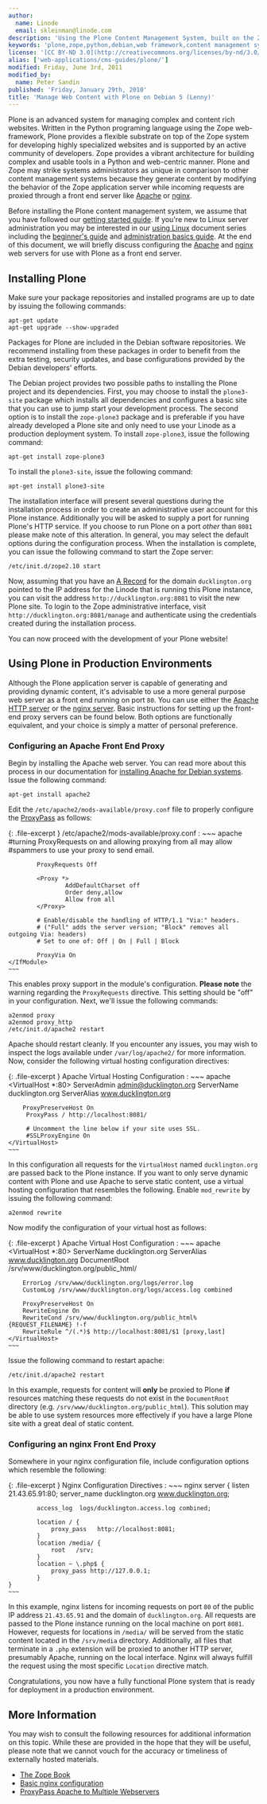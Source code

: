 ```yaml
---
author:
  name: Linode
  email: skleinman@linode.com
description: 'Using the Plone Content Management System, built on the Zope framework, to deploy complex and content rich sites on Debian 5 (Lenny) systems.'
keywords: 'plone,zope,python,debian,web framework,content management systems,cms'
license: '[CC BY-ND 3.0](http://creativecommons.org/licenses/by-nd/3.0/us/)'
alias: ['web-applications/cms-guides/plone/']
modified: Friday, June 3rd, 2011
modified_by:
  name: Peter Sandin
published: 'Friday, January 29th, 2010'
title: 'Manage Web Content with Plone on Debian 5 (Lenny)'
---
```


Plone is an advanced system for managing complex and content rich websites. Written in the Python programing language using the Zope web-framework, Plone provides a flexible substrate on top of the Zope system for developing highly specialized websites and is supported by an active community of developers. Zope provides a vibrant architecture for building complex and usable tools in a Python and web-centric manner. Plone and Zope may strike systems administrators as unique in comparison to other content management systems because they generate content by modifying the behavior of the Zope application server while incoming requests are proxied through a front end server like [Apache](/docs/web-servers/apache/) or [nginx](/docs/web-servers/nginx).

Before installing the Plone content management system, we assume that you have followed our [getting started guide](/docs/getting-started/). If you're new to Linux server administration you may be interested in our [using Linux](/docs/using-linux/) document series including the [beginner's guide](/docs/beginners-guide/) and [administration basics guide](/docs/using-linux/administration-basics). At the end of this document, we will briefly discuss configuring the [Apache](/docs/web-servers/apache/) and [nginx](/docs/web-servers/nginx) web servers for use with Plone as a front end server.

Installing Plone
----------------

Make sure your package repositories and installed programs are up to date by issuing the following commands:

    apt-get update
    apt-get upgrade --show-upgraded

Packages for Plone are included in the Debian software repositories. We recommend installing from these packages in order to benefit from the extra testing, security updates, and base configurations provided by the Debian developers' efforts.

The Debian project provides two possible paths to installing the Plone project and its dependencies. First, you may choose to install the `plone3-site` package which installs all dependencies and configures a basic site that you can use to jump start your development process. The second option is to install the `zope-plone3` package and is preferable if you have already developed a Plone site and only need to use your Linode as a production deployment system. To install `zope-plone3`, issue the following command:

    apt-get install zope-plone3

To install the `plone3-site`, issue the following command:

    apt-get install plone3-site 

The installation interface will present several questions during the installation process in order to create an administrative user account for this Plone instance. Additionally you will be asked to supply a port for running Plone's HTTP service. If you choose to run Plone on a port *other* than `8081` please make note of this alteration. In general, you may select the default options during the configuration process. When the installation is complete, you can issue the following command to start the Zope server:

    /etc/init.d/zope2.10 start

Now, assuming that you have an [A Record](/docs/dns-guides/introduction-to-dns#a_aaaa_records) for the domain `ducklington.org` pointed to the IP address for the Linode that is running this Plone instance, you can visit the address `http://ducklington.org:8081` to visit the new Plone site. To login to the Zope administrative interface, visit `http://ducklington.org:8081/manage` and authenticate using the credentials created during the installation process.

You can now proceed with the development of your Plone website!

Using Plone in Production Environments
--------------------------------------

Although the Plone application server is capable of generating and providing dynamic content, it's advisable to use a more general purpose web server as a front end running on port `80`. You can use either the [Apache HTTP server](/docs/web-servers/apache/) or the [nginx server](/docs/web-servers/nginx/). Basic instructions for setting up the front-end proxy servers can be found below. Both options are functionally equivalent, and your choice is simply a matter of personal preference.

### Configuring an Apache Front End Proxy

Begin by installing the Apache web server. You can read more about this process in our documentation for [installing Apache for Debian systems](/docs/web-servers/apache/installation/debian-5-lenny). Issue the following command:

    apt-get install apache2

Edit the `/etc/apache2/mods-available/proxy.conf` file to properly configure the [ProxyPass](/docs/web-servers/apache/proxy-configuration/multiple-webservers-proxypass-debian-5-lenny) as follows:

{: .file-excerpt }
/etc/apache2/mods-available/proxy.conf
:   ~~~ apache
    <IfModule mod_proxy.c>
            #turning ProxyRequests on and allowing proxying from all may allow
            #spammers to use your proxy to send email.

            ProxyRequests Off

            <Proxy *>
                    AddDefaultCharset off
                    Order deny,allow
                    Allow from all
            </Proxy>

            # Enable/disable the handling of HTTP/1.1 "Via:" headers.
            # ("Full" adds the server version; "Block" removes all outgoing Via: headers)
            # Set to one of: Off | On | Full | Block

            ProxyVia On
    </IfModule>
    ~~~

This enables proxy support in the module's configuration. **Please note** the warning regarding the `ProxyRequests` directive. This setting should be "off" in your configuration. Next, we'll issue the following commands:

    a2enmod proxy
    a2enmod proxy_http
    /etc/init.d/apache2 restart

Apache should restart cleanly. If you encounter any issues, you may wish to inspect the logs available under `/var/log/apache2/` for more information. Now, consider the following virtual hosting configuration directives:

{: .file-excerpt }
Apache Virtual Hosting Configuration
:   ~~~ apache
    <VirtualHost *:80>
         ServerAdmin admin@ducklington.org
         ServerName ducklington.org
         ServerAlias www.ducklington.org

        ProxyPreserveHost On
         ProxyPass / http://localhost:8081/

         # Uncomment the line below if your site uses SSL.
         #SSLProxyEngine On
    </VirtualHost>
    ~~~

In this configuration all requests for the `VirtualHost` named `ducklington.org` are passed back to the Plone instance. If you want to only serve dynamic content with Plone and use Apache to serve static content, use a virtual hosting configuration that resembles the following. Enable `mod_rewrite` by issuing the following command:

    a2enmod rewrite

Now modify the configuration of your virtual host as follows:

{: .file-excerpt }
Apache Virtual Host Configuration
:   ~~~ apache
    <VirtualHost *:80>
        ServerName ducklington.org
        ServerAlias www.ducklington.org
        DocumentRoot /srv/www/ducklington.org/public_html/

        ErrorLog /srv/www/ducklington.org/logs/error.log 
        CustomLog /srv/www/ducklington.org/logs/access.log combined

        ProxyPreserveHost On
        RewriteEngine On
        RewriteCond /srv/www/ducklington.org/public_html%{REQUEST_FILENAME} !-f
        RewriteRule ^/(.*)$ http://localhost:8081/$1 [proxy,last]
    </VirtualHost>
    ~~~

Issue the following command to restart apache:

    /etc/init.d/apache2 restart      

In this example, requests for content will **only** be proxied to Plone **if** resources matching these requests do not exist in the `DocumentRoot` directory (e.g. `/srv/www/ducklington.org/public_html`). This solution may be able to use system resources more effectively if you have a large Plone site with a great deal of static content.

### Configuring an nginx Front End Proxy

Somewhere in your nginx configuration file, include configuration options which resemble the following:

{: .file-excerpt }
Nginx Configuration Directives
:   ~~~ nginx
    server {
            listen       21.43.65.91:80;
            server_name  ducklington.org www.ducklington.org;

            access_log  logs/ducklington.access.log combined;

            location / {
                proxy_pass   http://localhost:8081;
            }
            location /media/ {
                root   /srv;
            }
            location ~ \.php$ {
                proxy_pass http://127.0.0.1;
            }
    }
    ~~~

In this example, nginx listens for incoming requests on port `80` of the public IP address `21.43.65.91` and the domain of `ducklington.org`. All requests are passed to the Plone instance running on the local machine on port `8081`. However, requests for locations in `/media/` will be served from the static content located in the `/srv/media` directory. Additionally, all files that terminate in a `.php` extension will be proxied to another HTTP server, presumably Apache, running on the local interface. Nginx will always fulfill the request using the most specific `Location` directive match.

Congratulations, you now have a fully functional Plone system that is ready for deployment in a production environment.

More Information
----------------

You may wish to consult the following resources for additional information on this topic. While these are provided in the hope that they will be useful, please note that we cannot vouch for the accuracy or timeliness of externally hosted materials.

- [The Zope Book](http://www.zope.org/Documentation/Books/ZopeBook/)
- [Basic nginx configuration](/docs/websites/nginx/basic-nginx-configuration)
- [ProxyPass Apache to Multiple Webservers](/docs/web-servers/apache/proxy-configuration/multiple-webservers-proxypass-debian-5-lenny)



